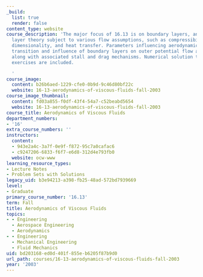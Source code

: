 ```yaml
---
_build:
  list: true
  render: false
content_type: website
course_description: 'The major focus of 16.13 is on boundary layers, and boundary
  layer theory subject to various flow assumptions, such as compressibility, turbulence,
  dimensionality, and heat transfer. Parameters influencing aerodynamic flows and
  transition and influence of boundary layers on outer potential flow are presented,
  along with associated stall and drag mechanisms. Numerical solution techniques and
  exercises are included.

  '
course_image:
  content: b26b6aed-1229-cfe0-0b9d-9c46d80bf22c
  website: 16-13-aerodynamics-of-viscous-fluids-fall-2003
course_image_thumbnail:
  content: fd03a855-f0df-43f4-54a7-c52beabd5654
  website: 16-13-aerodynamics-of-viscous-fluids-fall-2003
course_title: Aerodynamics of Viscous Fluids
department_numbers:
- '16'
extra_course_numbers: ''
instructors:
  content:
  - 943e2a4c-3a7f-0e9f-f872-95c7a0cafac6
  - c9247206-6833-f6f7-e6d8-312d4e793fb0
  website: ocw-www
learning_resource_types:
- Lecture Notes
- Problem Sets with Solutions
legacy_uid: b3e94213-a398-fb25-48ad-572bd7939669
level:
- Graduate
primary_course_number: '16.13'
term: Fall
title: Aerodynamics of Viscous Fluids
topics:
- - Engineering
  - Aerospace Engineering
  - Aerodynamics
- - Engineering
  - Mechanical Engineering
  - Fluid Mechanics
uid: bd203168-ed0d-401f-855e-b6205f87b9d0
url_path: courses/16-13-aerodynamics-of-viscous-fluids-fall-2003
year: '2003'
---
```

